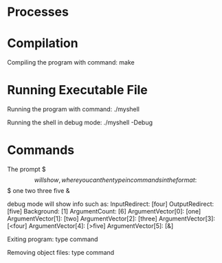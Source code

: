 # Processes

# Compilation
Compiling the program with command:
    make

# Running Executable File
Running the program with command:
    ./myshell

Running the shell in debug mode:
    ./myshell -Debug

# Commands
The prompt $$$ will show, where you can then type in commands in the format:
    $$$ one two three <four >five &

debug mode will show info such as:
InputRedirect: [four]
OutputRedirect: [five]
Background: [1]
ArgumentCount: [6]
ArgumentVector[0]: [one]
ArgumentVector[1]: [two]
ArgumentVector[2]: [three]
ArgumentVector[3]: [<four]
ArgumentVector[4]: [>five]
ArgumentVector[5]: [&]

Exiting program:
    type command <exit>

Removing object files:
    type command <make clean>